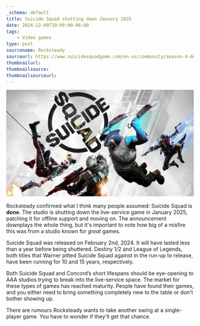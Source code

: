 ```yaml
---
_schema: default
title: Suicide Squad shutting down January 2025
date: 2024-12-09T19:09:00-06:00
tags:
    - Video games
type: post
sourcename: Rocksteady
sourceurl: https://www.suicidesquadgame.com/en-us/community/season-4-deep-dive
thumbnailurl:
thumbnailsource:
thumbnailsourceurl:
---
```

![](../../../uploads/ss-game-img.jpg)

Rocksteady confirmed what I think many people assumed: Suicide Squad is **done**. The studio is shutting down the live-service game in January 2025, patching it for offline support and moving on. The announcement downplays the whole thing, but it's important to note how big of a misfire this was from a studio known for *great* games.

Suicide Squad was released on February 2nd, 2024. It will have lasted less than a year before being shuttered. Destiny 1/2 and League of Legends, both titles that Warner pitted Suicide Squad against in the run-up to release, have been running for 10 and 15 years, respectively.

Both Suicide Squad and Concord’s short lifespans should be eye-opening to AAA studios trying to break into the live-service space. The market for these types of games has reached maturity. People have found their games, and you either need to bring something completely new to the table or don't bother showing up.

There are rumours Rocksteady wants to take another swing at a single-player game. You have to wonder if they'll get that chance.